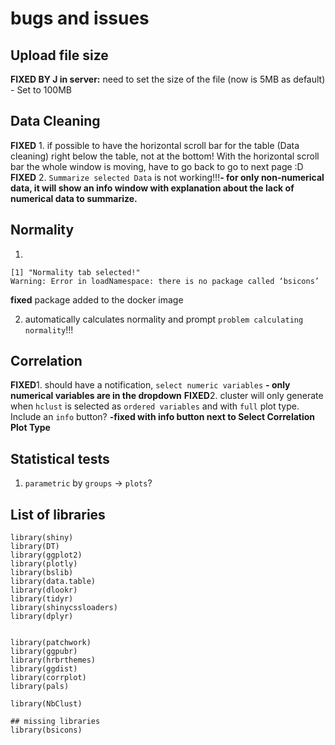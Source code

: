 # bugs and issues

## Upload file size
**FIXED BY J in server:** need to set the size of the file (now is 5MB as default) - Set to 100MB

## Data Cleaning
**FIXED** 1. if possible to have the horizontal scroll bar for the table (Data cleaning) right below the table, not at the bottom! With the horizontal scroll bar the whole window is moving, have to go back to go to next page :D 
**FIXED** 2. `Summarize selected Data` is not working!!!**- for only non-numerical data, it will show an info window with explanation about the lack of numerical data to summarize.**

## Normality

1. 
```{r}
[1] "Normality tab selected!"
Warning: Error in loadNamespace: there is no package called ‘bsicons’
```

**fixed** package added to the docker image

2. automatically calculates normality and prompt `problem calculating normality`!!!

## Correlation
**FIXED**1. should have a notification, `select numeric variables` **- only numerical variables are in the dropdown**
**FIXED**2. cluster will only generate when `hclust` is selected as `ordered variables` and with `full` plot type. Include an `info` button? **-fixed with info button next to Select Correlation Plot Type**

## Statistical tests
1. `parametric` by `groups` -> `plots`?


## List of libraries

```
library(shiny)
library(DT)
library(ggplot2)
library(plotly)
library(bslib)
library(data.table)
library(dlookr)
library(tidyr)
library(shinycssloaders)
library(dplyr)


library(patchwork)
library(ggpubr)
library(hrbrthemes)
library(ggdist)
library(corrplot)
library(pals)

library(NbClust)

## missing libraries
library(bsicons)
```